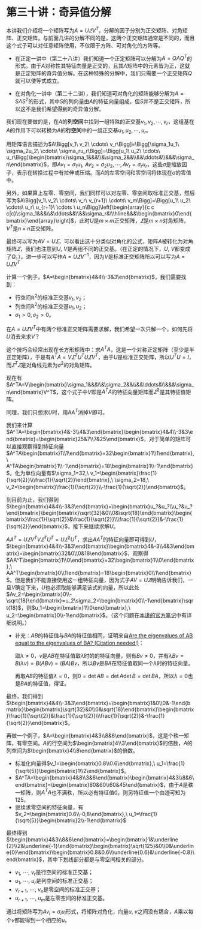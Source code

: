 
# 第三十讲：奇异值分解

本讲我们介绍将一个矩阵写为$A=U\varSigma V^T$，分解的因子分别为正交矩阵、对角矩阵、正交矩阵，与前面几讲的分解不同的是，这两个正交矩阵通常是不同的，而且这个式子可以对任意矩阵使用，不仅限于方阵、可对角化的方阵等。

* 在正定一讲中（第二十八讲）我们知道一个正定矩阵可以分解为$A=Q\Lambda Q^T$的形式，由于$A$对称性其特征向量是正交的，且其$\Lambda$矩阵中的元素皆为正，这就是正定矩阵的奇异值分解。在这种特殊的分解中，我们只需要一个正交矩阵$Q$就可以使等式成立。

* 在对角化一讲中（第二十二讲），我们知道可对角化的矩阵能够分解为$A=S\Lambda S^T$的形式，其中$S$的列向量由$A$的特征向量组成，但$S$并不是正交矩阵，所以这不是我们希望得到的奇异值分解。

我们现在要做的是，在$A$的**列空间**中找到一组特殊的正交基$v_1,v_2,\cdots,v_r$，这组基在$A$的作用下可以转换为$A$的**行空间**中的一组正交基$u_1,u_2,\cdots,u_r$。

用矩阵语言描述为$A\Bigg[v_1\ v_2\ \cdots\ v_r\Bigg]=\Bigg[\sigma_1u_1\ \sigma_2u_2\ \cdots\ \sigma_ru_r\Bigg]=\Bigg[u_1\ u_2\ \cdots\ u_r\Bigg]\begin{bmatrix}\sigma_1&&&\\&\sigma_2&&\\&&\ddots&\\&&&\sigma_n\end{bmatrix}$，即$Av_1=\sigma_1u_1,\ Av_2=\sigma_2u_2,\cdots,Av_r=\sigma_ru_r$，这些$\sigma$是缩放因子，表示在转换过程中有拉伸或压缩。而$A$的左零空间和零空间将体现在$\sigma$的零值中。

另外，如果算上左零、零空间，我们同样可以对左零、零空间取标准正交基，然后写为$A\Bigg[v_1\ v_2\ \cdots\ v_r\ v_{r+1}\ \cdots\ v_m\Bigg]=\Bigg[u_1\ u_2\ \cdots\ u_r\ u_{r+1}\ \cdots \ u_n\Bigg]\left[\begin{array}{c c c|c}\sigma_1&&&\\&\ddots&&\\&&\sigma_r&\\\hline&&&\begin{bmatrix}0\end{bmatrix}\end{array}\right]$，此时$U$是$m\times m$正交矩阵，$\varSigma$是$m\times n$对角矩阵，$V^T$是$n\times n$正交矩阵。

最终可以写为$AV=U\varSigma$，可以看出这十分类似对角化的公式，矩阵$A$被转化为对角矩阵$\varSigma$，我们也注意到$U,\ V$是两组不同的正交基。（在正定的情况下，$U,\ V$都变成了$Q$。）。进一步可以写作$A=U\varSigma V^{-1}$，因为$V$是标准正交矩阵所以可以写为$A=U\varSigma V^T$

计算一个例子，$A=\begin{bmatrix}4&4\\-3&3\end{bmatrix}$，我们需要找到：

* 行空间$\mathbb{R}^2$的标准正交基$v_1,v_2$；
* 列空间$\mathbb{R}^2$的标准正交基$u_1,u_2$；
* $\sigma_1>0, \sigma_2>0$。

在$A=U\varSigma V^T$中有两个标准正交矩阵需要求解，我们希望一次只解一个，如何先将$U$消去来求$V$？

这个技巧会经常出现在长方形矩阵中：求$A^TA$，这是一个对称正定矩阵（至少是半正定矩阵），于是有$A^TA=V\varSigma^TU^TU\varSigma V^T$，由于$U$是标准正交矩阵，所以$U^TU=I$，而$\varSigma^T\varSigma$是对角线元素为$\sigma^2$的对角矩阵。

现在有$A^TA=V\begin{bmatrix}\sigma_1&&&\\&\sigma_2&&\\&&\ddots&\\&&&\sigma_n\end{bmatrix}V^T$，这个式子中$V$即是$A^TA$的特征向量矩阵而$\varSigma^2$是其特征值矩阵。

同理，我们只想求$U$时，用$AA^T$消掉$V$即可。

我们来计算$A^TA=\begin{bmatrix}4&-3\\4&3\end{bmatrix}\begin{bmatrix}4&4\\-3&3\end{bmatrix}=\begin{bmatrix}25&7\\7&25\end{bmatrix}$，对于简单的矩阵可以直接观察得到特征向量$A^TA\begin{bmatrix}1\\1\end{bmatrix}=32\begin{bmatrix}1\\1\end{bmatrix},\ A^TA\begin{bmatrix}1\\-1\end{bmatrix}=18\begin{bmatrix}1\\-1\end{bmatrix}$，化为单位向量有$\sigma_1=32,\ v_1=\begin{bmatrix}\frac{1}{\sqrt{2}}\\\frac{1}{\sqrt{2}}\end{bmatrix},\ \sigma_2=18,\ v_2=\begin{bmatrix}\frac{1}{\sqrt{2}}\\-\frac{1}{\sqrt{2}}\end{bmatrix}$。

到目前为止，我们得到$\begin{bmatrix}4&4\\-3&3\end{bmatrix}=\begin{bmatrix}u_?&u_?\\u_?&u_?\end{bmatrix}\begin{bmatrix}\sqrt{32}&0\\0&\sqrt{18}\end{bmatrix}\begin{bmatrix}\frac{1}{\sqrt{2}}&\frac{1}{\sqrt{2}}\\\frac{1}{\sqrt{2}}&-\frac{1}{\sqrt{2}}\end{bmatrix}$，接下来继续求解$U$。

$AA^T=U\varSigma V^TV\varSigma^TU^T=U\varSigma^2U^T$，求出$AA^T$的特征向量即可得到$U$，$\begin{bmatrix}4&4\\-3&3\end{bmatrix}\begin{bmatrix}4&-3\\4&3\end{bmatrix}=\begin{bmatrix}32&0\\0&18\end{bmatrix}$，观察得$AA^T\begin{bmatrix}1\\0\end{bmatrix}=32\begin{bmatrix}1\\0\end{bmatrix},\ AA^T\begin{bmatrix}0\\1\end{bmatrix}=18\begin{bmatrix}0\\1\end{bmatrix}$。但是我们不能直接使用这一组特征向量，因为式子$AV=U\varSigma$明确告诉我们，一旦$V$确定下来，$U$也必须取能够满足该式的向量，所以此处$Av_2=\begin{bmatrix}0\\-\sqrt{18}\end{bmatrix}=u_2\sigma_2=\begin{bmatrix}0\\-1\end{bmatrix}\sqrt{18}$，则$u_1=\begin{bmatrix}1\\0\end{bmatrix},\ u_2=\begin{bmatrix}0\\-1\end{bmatrix}$。（这个问题在[本讲的官方笔记](https://ocw.mit.edu/courses/mathematics/18-06sc-linear-algebra-fall-2011/positive-definite-matrices-and-applications/singular-value-decomposition/MIT18_06SCF11_Ses3.5sum.pdf)中有详细说明。）

* 补充：$AB$的特征值与$BA$的特征值相同，证明来自[Are the eigenvalues of AB equal to the eigenvalues of BA? (Citation needed!)](https://math.stackexchange.com/questions/124888/are-the-eigenvalues-of-ab-equal-to-the-eigenvalues-of-ba-citation-needed)：

    取$\lambda\neq 0$，$v$是$AB$在特征值取$\lambda$时的的特征向量，则有$Bv\neq 0$，并有$\lambda Bv=B(\lambda v)=B(ABv)=(BA)Bv$，所以$Bv$是$BA$在特征值取同一个$\lambda$时的特征向量。
    
    再取$AB$的特征值$\lambda=0$，则$0=\det{AB}=\det{A}\det{B}=\det{BA}$，所以$\lambda=0$也是$BA$的特征值，得证。

最终，我们得到$\begin{bmatrix}4&4\\-3&3\end{bmatrix}=\begin{bmatrix}1&0\\0&-1\end{bmatrix}\begin{bmatrix}\sqrt{32}&0\\0&\sqrt{18}\end{bmatrix}\begin{bmatrix}\frac{1}{\sqrt{2}}&\frac{1}{\sqrt{2}}\\\frac{1}{\sqrt{2}}&-\frac{1}{\sqrt{2}}\end{bmatrix}$。

再做一个例子，$A=\begin{bmatrix}4&3\\8&6\end{bmatrix}$，这是个秩一矩阵，有零空间。$A$的行空间为$\begin{bmatrix}4\\3\end{bmatrix}$的倍数，$A$的列空间为$\begin{bmatrix}4\\8\end{bmatrix}$的倍数。

* 标准化向量得$v_1=\begin{bmatrix}0.8\\0.6\end{bmatrix},\ u_1=\frac{1}{\sqrt{5}}\begin{bmatrix}1\\2\end{bmatrix}$。
* $A^TA=\begin{bmatrix}4&8\\3&6\end{bmatrix}\begin{bmatrix}4&3\\8&6\end{bmatrix}=\begin{bmatrix}80&60\\60&45\end{bmatrix}$，由于$A$是秩一矩阵，则$A^TA$也不满秩，所以必有特征值$0$，则另特征值一个由迹可知为$125$。
* 继续求零空间的特征向量，有$v_2=\begin{bmatrix}0.6\\-0,8\end{bmatrix},\ u_1=\frac{1}{\sqrt{5}}\begin{bmatrix}2\\-1\end{bmatrix}$

最终得到$\begin{bmatrix}4&3\\8&6\end{bmatrix}=\begin{bmatrix}1&\underline {2}\\2&\underline{-1}\end{bmatrix}\begin{bmatrix}\sqrt{125}&0\\0&\underline{0}\end{bmatrix}\begin{bmatrix}0.8&0.6\\\underline{0.6}&\underline{-0.8}\end{bmatrix}$，其中下划线部分都是与零空间相关的部分。

* $v_1,\ \cdots,\ v_r$是行空间的标准正交基；
* $u_1,\ \cdots,\ u_r$是列空间的标准正交基；
* $v_{r+1},\ \cdots,\ v_n$是零空间的标准正交基；
* $u_{r+1},\ \cdots,\ u_m$是左零空间的标准正交基。

通过将矩阵写为$Av_i=\sigma_iu_i$形式，将矩阵对角化，向量$u,\ v$之间没有耦合，$A$乘以每个$v$都能得到一个相应的$u$。
